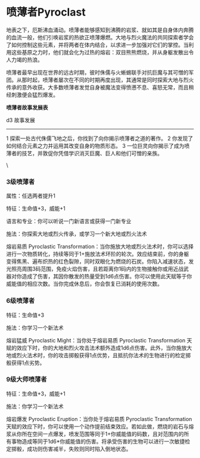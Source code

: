 # 喷薄者Pyroclast

地表之下，厄斯沸血涌动。喷薄者能够感知到沸腾的岩浆、就如其是自身体内奔腾的血流一般，他们引唤岩浆的热欲正喷薄爆燃。大地与烈火魔法的共同探索者学会了如何控制这些元素，并将两者在体内结合，以求进一步加强对它们的掌控。当利用这些基原之力时，他们就会化为过热的熔岩：双目熊熊燃烧，并从身躯发散出令人力竭的热浪。

喷薄者最早出现在世界的远古时期，彼时侏儒与火蜥蜴联手对抗巨魔与其可憎的军团。从那时起，喷薄者屡次在不同的时期再度出现，其通常是同时探索大地与烈火传承的意外收获。大多数喷薄者发觉自身被魔法变得愤懑不息、喜怒无常，而且稍经刺激便会猛烈爆发。

**喷薄者故事发展表**

  d3   故事发展
  ---- --------------------------------------------------------------------------------------
  1    探索一处古代侏儒飞地之后，你找到了向你揭示喷薄者之道的著作。
  2    你发现了如何结合元素之力并运用其改变自身的物质形态。
  3    一位巨灵向你揭示了成为喷薄者的技艺，并敦促你凭借学识消灭巨魔、巨人和他们可憎的亲族。

\

### 3级喷薄者

属性：任选两者提升1

特征：生命值+3，威能+1

语言和专业：你可以听说一门新语言或获得一门新专业

施法：你探索大地或烈火传承，或学习一个新大地或烈火法术

熔岩易质 Pyroclastic
Transformation：当你施放大地或烈火法术时，你可以选择进行一次物质转化，持续等同于1+施放法术环阶的轮次。效应结束前，你的身躯变得焦黑、遍布炽热的红色裂隙，同时双眼化为燃烧的石炭。你陷入减速状态，发光照亮周围3码范围，免疫火焰伤害，且若距离你1码内的生物接触你或用近战武器对你造成了伤害，其因你散发的热量受到1d6点伤害。你可以使用此天赋等于你威能值的相应次数。当你完成休息后，你会恢复已消耗的使用次数。

### 6级喷薄者

特征：生命值+3

施法：你学习一个新法术

熔岩猛威 Pyroclastic Might：当你处于熔岩易质 Pyroclastic Transformation
天赋的效应下时，你的大地和烈火攻击法术额外造成1d6点伤害。此外，当你施放大地或烈火法术时，你的攻击掷骰获得1点优势，且抵抗你法术的生物进行的检定掷骰获得1点劣势。

### 9级大师喷薄者

特征：生命值+3，威能+1

施法：你学习一个新法术

熔岩爆发 Pyroclastic Eruption：当你处于熔岩易质 Pyroclastic
Transformation
天赋的效应下时，你可以使用一个动作提前结束效应。若如此做，燃烧的岩石与熔浆从你所在空间一点爆发，喷发范围等同于1+你威能值的码数，且对范围内的所有事物造成等同于1d6\*你威能值的伤害。将承受伤害的生物可以进行一次敏捷检定掷骰，成功则伤害减半，失败则同时陷入倒地状态。

